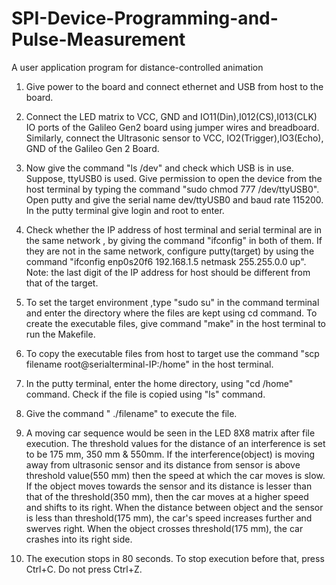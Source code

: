 # SPI-Device-Programming-and-Pulse-Measurement
 A user application program for distance-controlled animation


1) Give power to the board and connect ethernet and USB from host to the board.
 

2) Connect the LED matrix to VCC, GND and IO11(Din),I012(CS),I013(CLK) IO ports of the Galileo Gen2 board using jumper wires and breadboard. 
Similarly, connect the Ultrasonic sensor to VCC, IO2(Trigger),IO3(Echo), GND of the Galileo Gen 2 Board.
 

3) Now give the command "ls /dev" and check which USB is in use. Suppose, ttyUSB0 is used. Give permission to open the device from the host terminal by typing 
the command "sudo chmod 777 /dev/ttyUSB0". Open putty and give the serial name dev/ttyUSB0 and baud rate 115200. In the putty terminal give login and root to enter.


4) Check whether the IP address of host terminal and serial terminal are in the same network , by giving the command "ifconfig" in both of them. If they are not in the same
 network, configure putty(target) by using the command "ifconfig enp0s20f6 192.168.1.5 netmask 255.255.0.0 up".
 Note: the last digit of the IP address for host should be different from that of the target.


5) To set the target environment ,type "sudo su" in the command terminal and enter the directory where the files are kept using cd command.
To create the executable files, give command "make" in the host terminal to run the Makefile.


6) To copy the executable files from host to target use the command "scp filename root@serialterminal-IP:/home" in the host terminal.


7) In the putty terminal, enter the home directory, using "cd /home" command. Check if the file is copied using "ls" command.


8) Give the command " ./filename" to execute the file.

9) A moving car sequence would be seen in the LED 8X8 matrix after file execution. 
The threshold values for the distance of an interference is set to be 175 mm, 350 mm & 550mm. 
If the interference(object) is moving away from ultrasonic sensor and its distance from sensor is above threshold value(550 mm) then the speed at which the car moves is slow.
 If the object moves towards the sensor and its distance is lesser than that of the threshold(350 mm), then the car moves at a higher speed and shifts to its right.
 When the distance between object and the sensor is less than threshold(175 mm), the car's speed increases further and swerves right. 
When the object crosses threshold(175 mm), the car crashes into its right side. 

10) The execution stops in 80 seconds. 
To stop execution before that, press Ctrl+C. Do not press Ctrl+Z.

